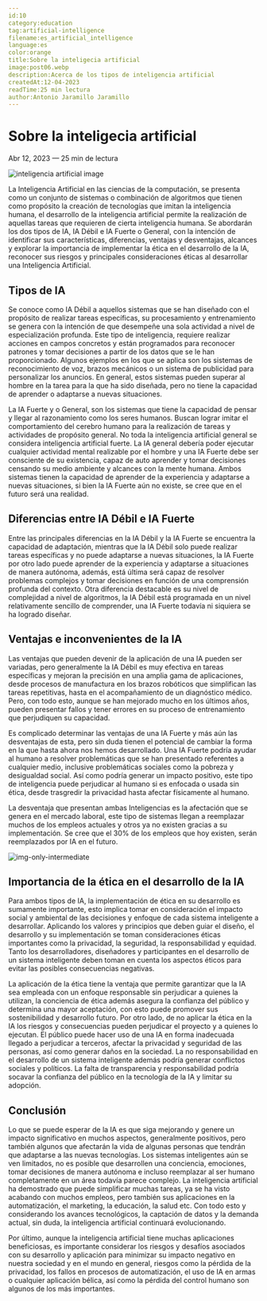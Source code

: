 ```yaml
---
id:10
category:education
tag:artificial-intelligence
filename:es_artificial_intelligence
language:es
color:orange
title:Sobre la inteligecia artificial
image:post06.webp
description:Acerca de los tipos de inteligencia artificial
createdAt:12-04-2023
readTime:25 min lectura
author:Antonio Jaramillo Jaramillo
---
```

# Sobre la inteligecia artificial
Abr 12, 2023 — 25 min de lectura

![inteligencia artificial image](https://website-drako.fly.dev/api/images/webp/post06.webp)

La Inteligencia Artificial en las ciencias de la computación, se presenta como un conjunto de sistemas o combinación de algoritmos que tienen como propósito la creación de tecnologías que imitan la inteligencia humana, el desarrollo de la inteligencia artificial permite la realización de aquellas tareas que requieren de cierta inteligencia humana. Se abordarán los dos tipos de IA, IA Débil e IA Fuerte o General, con la intención de identificar sus características, diferencias, ventajas y desventajas, alcances y explorar la importancia de implementar la ética en el desarrollo de la IA, reconocer sus riesgos y principales consideraciones éticas al desarrollar una Inteligencia Artificial.

## Tipos de IA

Se conoce como IA Débil a aquellos sistemas que se han diseñado con el propósito de realizar tareas específicas, su procesamiento y entrenamiento se genera con la intención de que desempeñe una sola actividad a nivel de especialización profunda. Este tipo de inteligencia, requiere realizar acciones en campos concretos y están programados para reconocer patrones y tomar decisiones a partir de los datos que se le han proporcionado. Algunos ejemplos en los que se aplica son los sistemas de reconocimiento de voz, brazos mecánicos o un sistema de publicidad para personalizar los anuncios. En general, estos sistemas pueden superar al hombre en la tarea para la que ha sido diseñada, pero no tiene la capacidad de aprender o adaptarse a nuevas situaciones. 

La IA Fuerte y o General, son los sistemas que tiene la capacidad de pensar y llegar al razonamiento como los seres humanos. Buscan lograr imitar el comportamiento del cerebro humano para la realización de tareas y actividades de propósito general. No toda la inteligencia artificial general se considera inteligencia artificial fuerte. La IA general debería poder ejecutar cualquier actividad mental realizable por el hombre y una IA Fuerte debe ser consciente de su existencia, capaz de auto aprender y tomar decisiones censando su medio ambiente y alcances con la mente humana. Ambos sistemas tienen la capacidad de aprender de la experiencia y adaptarse a nuevas situaciones, si bien la IA Fuerte aún no existe, se cree que en el futuro será una realidad.


## Diferencias entre IA Débil e IA Fuerte

Entre las principales diferencias en la IA Débil y la IA Fuerte se encuentra la capacidad de adaptación, mientras que la IA Débil solo puede realizar tareas específicas y no puede adaptarse a nuevas situaciones, la IA Fuerte por otro lado puede aprender de la experiencia y adaptarse a situaciones de manera autónoma, además, está última será capaz de resolver problemas complejos y tomar decisiones en función de una comprensión profunda del contexto. Otra diferencia destacable es su nivel de complejidad a nivel de algoritmos, la IA Débil está programada en un nivel relativamente sencillo de comprender, una IA Fuerte todavía ni siquiera se ha logrado diseñar.

## Ventajas e inconvenientes de la IA

Las ventajas que pueden devenir de la aplicación de una IA pueden ser variadas, pero generalmente la IA Débil es muy efectiva en tareas específicas y mejoran la precisión en una amplia gama de aplicaciones, desde procesos de manufactura en los brazos robóticos que simplifican las tareas repetitivas, hasta en el acompañamiento de un diagnóstico médico. Pero, con todo esto, aunque se han mejorado mucho en los últimos años, pueden presentar fallos y tener errores en su proceso de entrenamiento que perjudiquen su capacidad.

Es complicado determinar las ventajas de una IA Fuerte y más aún las desventajas de esta, pero sin duda tienen el potencial de cambiar la forma en la que hasta ahora nos hemos desarrollado. Una IA Fuerte podría ayudar al humano a resolver problemáticas que se han presentado referentes a cualquier medio, inclusive problemáticas sociales como la pobreza y desigualdad social. Así como podría generar un impacto positivo, este tipo de inteligencia puede perjudicar al humano si es enfocada o usada sin ética, desde trasgredir la privacidad hasta afectar físicamente al humano.

La desventaja que presentan ambas Inteligencias es la afectación que se genera en el mercado laboral, este tipo de sistemas llegan a reemplazar muchos de los empleos actuales y otros ya no existen gracias a su implementación. Se cree que el 30% de los empleos que hoy existen, serán reemplazados por IA en el futuro. 

![img-only-intermediate](https://website-drako.fly.dev/api/images/webp/post06-01.webp)

## Importancia de la ética en el desarrollo de la IA

Para ambos tipos de IA, la implementación de ética en su desarrollo es sumamente importante, esto implica tomar en consideración el impacto social y ambiental de las decisiones y enfoque de cada sistema inteligente a desarrollar. Aplicando los valores y principios que deben guiar el diseño, el desarrollo y su implementación se toman consideraciones éticas importantes como la privacidad, la seguridad, la responsabilidad y equidad. Tanto los desarrolladores, diseñadores y participantes en el desarrollo de un sistema inteligente deben toman en cuenta los aspectos éticos para evitar las posibles consecuencias negativas. 

La aplicación de la ética tiene la ventaja que permite garantizar que la IA sea empleada con un enfoque responsable sin perjudicar a quienes la utilizan, la conciencia de ética además asegura la confianza del público y determina una mayor aceptación, con esto puede promover sus sostenibilidad y desarrollo futuro.
Por otro lado, de no aplicar la ética en la IA los riesgos y consecuencias pueden perjudicar el proyecto y a quienes lo ejecutan. El público puede hacer uso de una IA en forma inadecuada llegado a perjudicar a terceros, afectar la privacidad y seguridad de las personas, así como generar daños en la sociedad. La no responsabilidad en el desarrollo de un sistema inteligente además podría generar conflictos sociales y políticos. La falta de transparencia y responsabilidad podría socavar la confianza del público en la tecnología de la IA y limitar su adopción.

## Conclusión

Lo que se puede esperar de la IA es que siga mejorando y genere un impacto significativo en muchos aspectos, generalmente positivos, pero también algunos que afectarán la vida de algunas personas que tendrán que adaptarse a las nuevas tecnologías. Los sistemas inteligentes aún se ven limitados, no es posible que desarrollen una conciencia, emociones, tomar decisiones de manera autónoma e incluso reemplazar al ser humano completamente en un área todavía parece complejo. La inteligencia artificial ha demostrado que puede simplificar muchas tareas, ya se ha visto acabando con muchos empleos, pero también sus aplicaciones en la automatización, el marketing, la educación, la salud etc. Con todo esto y considerando los avances tecnológicos, la captación de datos y la demanda actual, sin duda, la inteligencia artificial continuará evolucionando. 

Por último, aunque la inteligencia artificial tiene muchas aplicaciones beneficiosas, es importante considerar los riesgos y desafíos asociados con su desarrollo y aplicación para minimizar su impacto negativo en nuestra sociedad y en el mundo en general, riesgos como la pérdida de la privacidad, los fallos en procesos de automatización, el uso de IA en armas o cualquier aplicación bélica, así como la pérdida del control humano son algunos de los más importantes.



